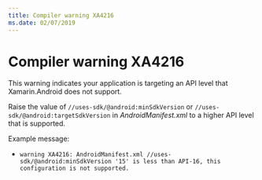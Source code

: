 ```yaml
---
title: Compiler warning XA4216
ms.date: 02/07/2019
---
```

# Compiler warning XA4216

This warning indicates your application is targeting an API level that
Xamarin.Android does not support.

Raise the value of `//uses-sdk/@android:minSdkVersion` or
`//uses-sdk/@android:targetSdkVersion` in *AndroidManifest.xml* to a higher API
level that is supported.

Example message:

  * `warning XA4216: AndroidManifest.xml //uses-sdk/@android:minSdkVersion '15' is less than API-16, this configuration is not supported.`
